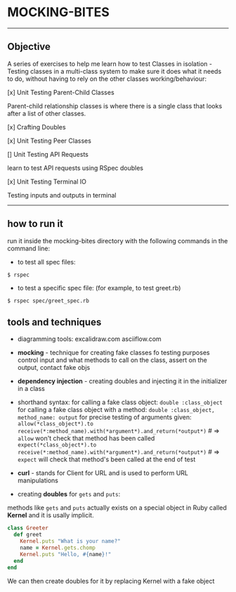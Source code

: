 # MOCKING-BITES

----

## Objective

A series of exercises to help me learn how to test Classes in isolation - Testing classes in a multi-class system to make sure it does what it needs to do, without having to rely on the other classes working/behaviour:

[x] Unit Testing Parent-Child Classes

Parent-child relationship classes is where there is a single class that looks after a list of other classes.

[x] Crafting Doubles

[x] Unit Testing Peer Classes

[] Unit Testing API Requests

learn to test API requests using RSpec doubles
<!-- an API is a way of allowing programs to request data from other programs -->

[x] Unit Testing Terminal IO

Testing inputs and outputs in terminal

----

## how to run it

run it inside the mocking-bites directory with the following commands in the command line:

- to test all spec files:

```shell
$ rspec

```

- to test a specific spec file: (for example, to test greet.rb)

```shell
$ rspec spec/greet_spec.rb

```

## tools and techniques

- diagramming tools: excalidraw.com asciiflow.com

- **mocking** - technique for creating fake classes fo testing purposes
control input and what methods to call on the class, assert on the output, contact fake objs

- **dependency injection** - creating doubles and injecting it in the initializer in a class

- shorthand syntax:
for calling a fake class object: `double :class_object`
for calling a fake class object with a method: `double :class_object, method_name: output`
for precise testing of arguments given: `allow(*class_object*).to receive(*:method_name).with(*argument*).and_return(*output*)`   # => `allow` won't check that method has been called
                                        `expect(*class_object*).to receive(*:method_name).with(*argument*).and_return(*output*)`  # => `expect` will check that method's been called at the end of test

- **curl**  - stands for Client for URL and is used to perform URL manipulations

- creating **doubles** for `gets` and `puts`:

methods like `gets` and `puts` actually exists on a special object in Ruby called **Kernel** and it is usally implicit.

```ruby
class Greeter
  def greet
    Kernel.puts "What is your name?"
    name = Kernel.gets.chomp
    Kernel.puts "Hello, #{name}!"
  end
end
```

We can then create doubles for it by replacing Kernel with a fake object